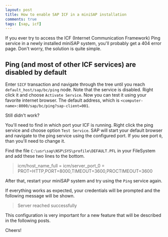 ```yaml
---
layout: post
title: How to enable SAP ICF in a miniSAP installation
comments: true
tags: [sap, icf]
---
```


If you ever try to access the ICF (Internet Communication Framework) Ping service in a newly installed miniSAP system, you'll probably get a 404 error page. Don't worry, the solution is quite simple.

## Ping (and most of other ICF services) are disabled by default

Enter `SICF` transaction and navigate through the tree until you reach `default_host/sap/bc/ping` node. Note that the service is disabled. Right click it and choose `Activate Service`. Now you can test it using your favorite internet browser. The default
address, which is `<computer-name>:8000/sap/bc/ping?sap-client=001`.

Still didn't work?

You'll need to find in which port your ICF is running. Right click the ping service and choose option `Test Service`. SAP will start your default browser and navigate to the ping service using the configured port. If you see port `0`, than you'll need to change it.

Find the file `C:\usr\sap\NSP\SYS\profile\DEFAULT.PFL` in your FileSystem and add these two lines to the bottom.

> icm/host_name_full = <nome-seu-servidor>
> icm/server_port_0 = PROT=HTTP,PORT=8000,TIMEOUT=3600,PROCTIMEOUT=3600

After that, restart your miniSAP system and try using the `Ping` service again.

If everything works as expected, your credentials will be prompted and the following message will be shown.

> Server reached successfully

This configuration is very important for a new feature that will be described in the following posts.

Cheers!
